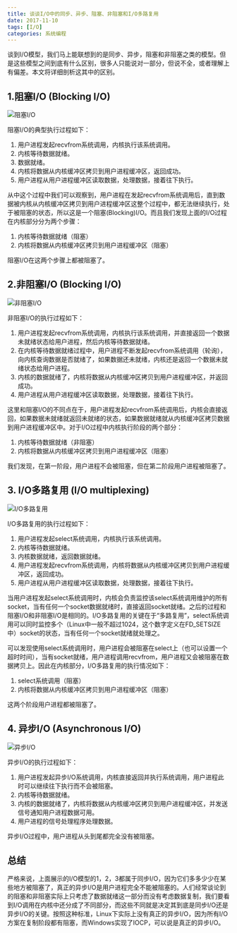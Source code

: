 ```yaml
---
title: 谈谈I/O中的同步、异步、阻塞、非阻塞和I/O多路复用
date: 2017-11-10
tags: [I/O]
categories: 系统编程
---
```


谈到I/O模型，我们马上能联想到的是同步、异步，阻塞和非阻塞之类的模型。但是这些模型之间到底有什么区别，很多人只能说对一部分，但说不全，或者理解上有偏差。本文将详细剖析这其中的区别。

<!--more-->

## 1.阻塞I/O (Blocking I/O)

![阻塞I/O](/assets/images/post_imgs/io_model_1.png)

阻塞I/O的典型执行过程如下：

1. 用户进程发起recvfrom系统调用，内核执行该系统调用。
2. 内核等待数据就绪。
3. 数据就绪。
4. 内核将数据从内核缓冲区拷贝到用户进程缓冲区，返回成功。
5. 用户进程从用户进程缓冲区读取数据，处理数据，接着往下执行。

从中这个过程中我们可以观察到，用户进程在发起recvfrom系统调用后，直到数据被内核从内核缓冲区拷贝到用户进程缓冲区这整个过程中，都无法继续执行，处于被阻塞的状态，所以这是一个阻塞(Blocking)I/O。而且我们发现上面的I/O过程在内核部分分为两个步骤：

1. 内核等待数据就绪（阻塞）
2. 内核将数据从内核缓冲区拷贝到用户进程缓冲区（阻塞）

阻塞I/O在这两个步骤上都被阻塞了。

## 2.非阻塞I/O (Blocking I/O)

![非阻塞I/O](/assets/images/post_imgs/io_model_2.png)

非阻塞I/O的执行过程如下：

1. 用户进程发起recvfrom系统调用，内核执行该系统调用，并直接返回一个数据未就绪状态给用户进程，然后内核等待数据就绪。
2. 在内核等待数据就绪过程中，用户进程不断发起recvfrom系统调用（轮询），向内核查询数据是否就绪了，如果数据还未就绪，内核还是返回一个数据未就绪状态给用户进程。
3. 内核的数据就绪了，内核将数据从内核缓冲区拷贝到用户进程缓冲区，并返回成功。
4. 用户进程从用户进程缓冲区读取数据，处理数据，接着往下执行。

这里和阻塞I/O的不同点在于，用户进程发起recvfrom系统调用后，内核会直接返回，如果数据未就绪就返回未就绪的状态，如果数据就绪就从内核缓冲区拷贝数据到用户进程缓冲区中。对于I/O过程中内核执行阶段的两个部分：

1. 内核等待数据就绪（非阻塞）
2. 内核将数据从内核缓冲区拷贝到用户进程缓冲区（阻塞）

我们发现，在第一阶段，用户进程不会被阻塞，但在第二阶段用户进程被阻塞了。

## 3. I/O多路复用 (I/O multiplexing)

![I/O多路复用](/assets/images/post_imgs/io_model_3.png)

I/O多路复用的执行过程如下：

1. 用户进程发起select系统调用，内核执行该系统调用。
2. 内核等待数据就绪。
3. 内核数据就绪，返回数据就绪。
4. 用户进程发起recvfrom系统调用，内核将数据从内核缓冲区拷贝到用户进程缓冲区，返回成功。
5. 用户进程从用户进程缓冲区读取数据，处理数据，接着往下执行。

当用户进程发起select系统调用时，内核会负责监控该select系统调用维护的所有socket，当有任何一个socket数据就绪时，直接返回socket就绪。之后的过程和阻塞I/O和非阻塞I/O是相同的。I/O多路复用的关键在于“多路复用”，select系统调用可以同时监控多个（Linux中一般不超过1024，这个数字定义在FD_SETSIZE中）socket的状态，当有任何一个socket就绪就处理之。

可以发现使用select系统调用时，用户进程会被阻塞在select上（也可以设置一个超时时间），当有socket就绪，用户进程调用recvfrom，用户进程又会被阻塞在数据拷贝上。因此在内核部分，I/O多路复用的执行情况如下：

1. select系统调用（阻塞）
2. 内核将数据从内核缓冲区拷贝到用户进程缓冲区（阻塞）

这两个阶段用户进程都被阻塞了。

## 4. 异步I/O (Asynchronous I/O)

![异步I/O](/assets/images/post_imgs/io_model_4.png)

异步I/O的执行过程如下：

1. 用户进程发起异步I/O系统调用，内核直接返回并执行系统调用，用户进程此时可以继续往下执行而不会被阻塞。
2. 内核等待数据就绪。
3. 内核的数据就绪了，内核将数据从内核缓冲区拷贝到用户进程缓冲区，并发送信号通知用户进程数据可用。
4. 用户进程的信号处理程序处理数据。

异步I/O过程中，用户进程从头到尾都完全没有被阻塞。

## 总结

严格来说，上面展示的I/O模型的1，2，3都属于同步I/O，因为它们多多少少在某些地方被阻塞了，真正的异步I/O是用户进程完全不能被阻塞的。人们经常谈论到的阻塞和非阻塞实际上只考虑了数据就绪这一部分而没有考虑数据复制，我们要看到I/O调用在内核中还分成了不同部分，而这些不同就是决定其到底是同步I/O还是异步I/O的关键。按照这种标准，Linux下实际上没有真正的异步I/O，因为所有I/O方案在复制阶段都有阻塞，而Windows实现了IOCP，可以说是真正的异步I/O。
